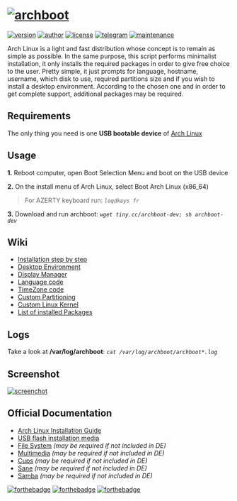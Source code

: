# [![archboot](https://www.archboot.org/assets/images/logo.png)](https://www.archboot.org)

[![version](https://img.shields.io/badge/version-v2.8.5-blue.svg?style=flat&logo=appveyor)](https://github.com/grm34/archboot/releases) [![author](https://img.shields.io/badge/author-grm34-red.svg?style=flat&logo=appveyor)](https://github.com/grm34) [![license](https://img.shields.io/badge/license-Apache%202.0-blue.svg?style=flat&logo=appveyor)](https://github.com/grm34/archboot/blob/master/LICENSE) [![telegram](https://img.shields.io/badge/Telegram-chat-red?style=flat&logo=appveyor)](https://t.me/archboot) [![maintenance](https://img.shields.io/maintenance/yes/2020.svg?style=flat&logo=appveyor)](https://github.com/grm34/archboot/pulse)

Arch Linux is a light and fast distribution whose concept is to remain as
simple as possible. In the same purpose, this script performs minimalist
installation, it only installs the required packages in order to give
free choice to the user. Pretty simple, it just prompts for language,
hostname, username, which disk to use, required partitions size and
if you wish to install a desktop environment. According to the chosen one
and in order to get complete support, additional packages may be required.

## Requirements

The only thing you need is one **USB bootable device** of [Arch Linux](https://mir.archlinux.fr/iso/latest)

## Usage

**1.** Reboot computer, open Boot Selection Menu and boot on the USB device

**2.** On the install menu of Arch Linux, select Boot Arch Linux (x86_64)

> For AZERTY keyboard run: *`loqdkeys fr`*

**3.** Download and run archboot: *`wget tiny.cc/archboot-dev; sh archboot-dev`*

## Wiki

* [Installation step by step](https://github.com/grm34/archboot/wiki/Installation-step-by-step)
* [Desktop Environment](https://github.com/grm34/archboot/wiki/Desktop-Environment)
* [Display Manager](https://github.com/grm34/archboot/wiki/Display-Manager)
* [Language code](https://github.com/grm34/archboot/wiki/Language-code)
* [TimeZone code](https://github.com/grm34/archboot/wiki/TimeZone-code)
* [Custom Partitioning](https://github.com/grm34/archboot/wiki/Custom-Partitioning)
* [Custom Linux Kernel](https://github.com/grm34/archboot/wiki/Custom-Linux-Kernel)
* [List of installed Packages](https://github.com/grm34/archboot/wiki/List-of-installed-Packages)

## Logs

Take a look at **/var/log/archboot**: *`cat /var/log/archboot/archboot*.log`*

## Screenshot

[![screenchot](https://www.archboot.org/assets/images/screenshot.png)](https://www.archboot.org/assets/images/screenshot.png)

## Official Documentation

* [Arch Linux Installation Guide](https://wiki.archlinux.org/index.php/Installation_guide)
* [USB flash installation media](https://wiki.archlinux.org/index.php/USB_flash_installation_media)
* [File System](https://wiki.archlinux.org/index.php/file_systems) *(may be required if not included in DE)*
* [Multimedia](https://wiki.archlinux.org/index.php/List_of_applications/Multimedia) *(may be required if not included in DE)*
* [Cups](https://wiki.archlinux.org/index.php/CUPS) *(may be required if not included in DE)*
* [Sane](https://wiki.archlinux.org/index.php/SANE) *(may be required if not included in DE)*
* [Samba](https://wiki.archlinux.org/index.php/Samba) *(may be required if not included in DE)*

[![forthebadge](https://forthebadge.com/images/badges/built-with-love.svg)](https://forthebadge.com)
[![forthebadge](https://forthebadge.com/images/badges/for-you.svg)](https://forthebadge.com)
[![forthebadge](https://forthebadge.com/images/badges/its-not-a-lie-if-you-believe-it.svg)](https://forthebadge.com)

